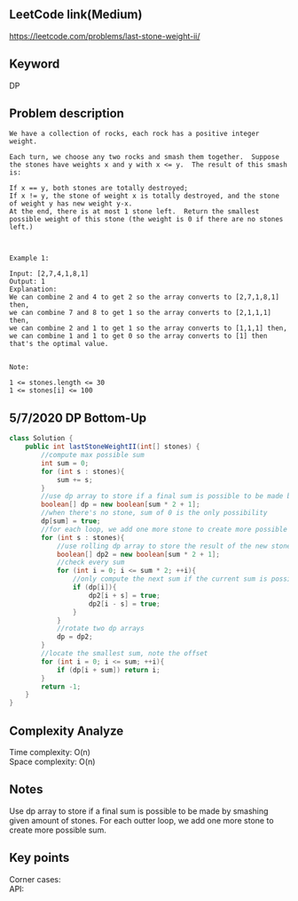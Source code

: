 ## LeetCode link(Medium)
https://leetcode.com/problems/last-stone-weight-ii/

## Keyword
DP

## Problem description
```
We have a collection of rocks, each rock has a positive integer weight.

Each turn, we choose any two rocks and smash them together.  Suppose the stones have weights x and y with x <= y.  The result of this smash is:

If x == y, both stones are totally destroyed;
If x != y, the stone of weight x is totally destroyed, and the stone of weight y has new weight y-x.
At the end, there is at most 1 stone left.  Return the smallest possible weight of this stone (the weight is 0 if there are no stones left.)

 

Example 1:

Input: [2,7,4,1,8,1]
Output: 1
Explanation: 
We can combine 2 and 4 to get 2 so the array converts to [2,7,1,8,1] then,
we can combine 7 and 8 to get 1 so the array converts to [2,1,1,1] then,
we can combine 2 and 1 to get 1 so the array converts to [1,1,1] then,
we can combine 1 and 1 to get 0 so the array converts to [1] then that's the optimal value.
 

Note:

1 <= stones.length <= 30
1 <= stones[i] <= 100
```

## 5/7/2020 DP Bottom-Up

```java
class Solution {
    public int lastStoneWeightII(int[] stones) {
        //compute max possible sum
        int sum = 0;
        for (int s : stones){
            sum += s;
        }
        //use dp array to store if a final sum is possible to be made by smashing given amount of stones
        boolean[] dp = new boolean[sum * 2 + 1];
        //when there's no stone, sum of 0 is the only possibility
        dp[sum] = true;
        //for each loop, we add one more stone to create more possible sum
        for (int s : stones){
            //use rolling dp array to store the result of the new stone is added
            boolean[] dp2 = new boolean[sum * 2 + 1];
            //check every sum
            for (int i = 0; i <= sum * 2; ++i){
                //only compute the next sum if the current sum is possible
                if (dp[i]){
                    dp2[i + s] = true;
                    dp2[i - s] = true;
                }
            }
            //rotate two dp arrays
            dp = dp2;
        }
        //locate the smallest sum, note the offset
        for (int i = 0; i <= sum; ++i){
            if (dp[i + sum]) return i;
        }
        return -1;
    }
}
```

## Complexity Analyze
Time complexity: O(n)\
Space complexity: O(n)

## Notes
Use dp array to store if a final sum is possible to be made by smashing given amount of stones. For each outter loop, we add one more stone to create more possible sum.

## Key points
Corner cases: \
API:

